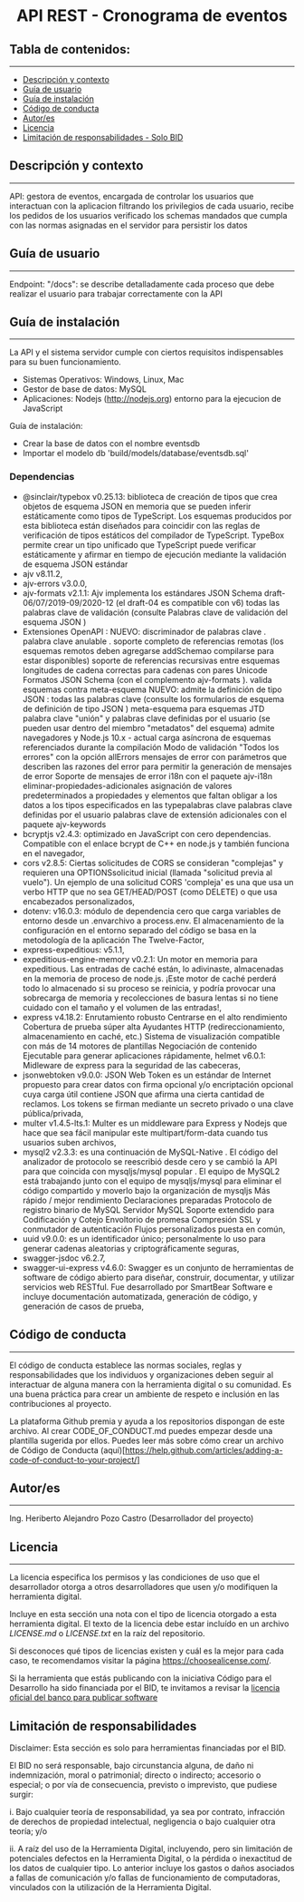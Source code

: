 <h1 align="center"> API REST - Cronograma de eventos</h1>

## Tabla de contenidos:

---

-   [Descripción y contexto](#descripción-y-contexto)
-   [Guía de usuario](#guía-de-usuario)
-   [Guía de instalación](#guía-de-instalación)
-   [Código de conducta](#código-de-conducta)
-   [Autor/es](#autores)
-   [Licencia](#licencia)
-   [Limitación de responsabilidades - Solo BID](#limitación-de-responsabilidades)

## Descripción y contexto

---

API: gestora de eventos, encargada de controlar los usuarios que interactuan con la aplicacion filtrando los privilegios de cada usuario, recibe los pedidos de los usuarios verificado los schemas mandados que cumpla con las normas asignadas en el servidor para persistir los datos

## Guía de usuario

---

Endpoint: "/docs": se describe detalladamente cada proceso que debe realizar el usuario para trabajar correctamente con la API

## Guía de instalación

---

La API y el sistema servidor cumple con ciertos requisitos indispensables para su buen funcionamiento.

-   Sistemas Operativos: Windows, Linux, Mac
-   Gestor de base de datos: MySQL
-   Aplicaciones: Nodejs (http://nodejs.org) entorno para la ejecucion de JavaScript

Guía de instalación:

-   Crear la base de datos con el nombre eventsdb
-   Importar el modelo db 'build/models/database/eventsdb.sql'

### Dependencias

-   @sinclair/typebox v0.25.13: biblioteca de creación de tipos que crea objetos de esquema JSON en memoria que se pueden inferir estáticamente como tipos de TypeScript. Los esquemas producidos por esta biblioteca están diseñados para coincidir con las reglas de verificación de tipos estáticos del compilador de TypeScript. TypeBox permite crear un tipo unificado que TypeScript puede verificar estáticamente y afirmar en tiempo de ejecución mediante la validación de esquema JSON estándar
-   ajv v8.11.2,
-   ajv-errors v3.0.0,
-   ajv-formats v2.1.1: Ajv implementa los estándares JSON Schema draft-06/07/2019-09/2020-12 (el draft-04 es compatible con v6)
    todas las palabras clave de validación (consulte Palabras clave de validación del esquema JSON )
-   Extensiones OpenAPI :
    NUEVO: discriminador de palabras clave .
    palabra clave anulable .
    soporte completo de referencias remotas (los esquemas remotos deben agregarse addSchemao compilarse para estar disponibles)
    soporte de referencias recursivas entre esquemas
    longitudes de cadena correctas para cadenas con pares Unicode
    Formatos JSON Schema (con el complemento ajv-formats ).
    valida esquemas contra meta-esquema
    NUEVO: admite la definición de tipo JSON :
    todas las palabras clave (consulte los formularios de esquema de definición de tipo JSON )
    meta-esquema para esquemas JTD
    palabra clave "unión" y palabras clave definidas por el usuario (se pueden usar dentro del miembro "metadatos" del esquema)
    admite navegadores y Node.js 10.x - actual
    carga asíncrona de esquemas referenciados durante la compilación
    Modo de validación "Todos los errores" con la opción allErrors
    mensajes de error con parámetros que describen las razones del error para permitir la generación de mensajes de error
    Soporte de mensajes de error i18n con el paquete ajv-i18n
    eliminar-propiedades-adicionales
    asignación de valores predeterminados a propiedades y elementos que faltan
    obligar a los datos a los tipos especificados en las typepalabras clave
    palabras clave definidas por el usuario
    palabras clave de extensión adicionales con el paquete ajv-keywords
-   bcryptjs v2.4.3: optimizado en JavaScript con cero dependencias. Compatible con el enlace bcrypt de C++ en node.js y también funciona en el navegador,
-   cors v2.8.5: Ciertas solicitudes de CORS se consideran "complejas" y requieren una OPTIONSsolicitud inicial (llamada "solicitud previa al vuelo"). Un ejemplo de una solicitud CORS 'compleja' es una que usa un verbo HTTP que no sea GET/HEAD/POST (como DELETE) o que usa encabezados personalizados,
-   dotenv: v16.0.3: módulo de dependencia cero que carga variables de entorno desde un .envarchivo a process.env. El almacenamiento de la configuración en el entorno separado del código se basa en la metodología de la aplicación The Twelve-Factor,
-   express-expeditious: v5.1.1,
-   expeditious-engine-memory v0.2.1: Un motor en memoria para expeditious. Las entradas de caché están, lo adivinaste, almacenadas en la memoria de proceso de node.js. ¡Este motor de caché perderá todo lo almacenado si su proceso se reinicia, y podría provocar una sobrecarga de memoria y recolecciones de basura lentas si no tiene cuidado con el tamaño y el volumen de las entradas!,
-   express v4.18.2:
    Enrutamiento robusto
    Centrarse en el alto rendimiento
    Cobertura de prueba súper alta
    Ayudantes HTTP (redireccionamiento, almacenamiento en caché, etc.)
    Sistema de visualización compatible con más de 14 motores de plantillas
    Negociación de contenido
    Ejecutable para generar aplicaciones rápidamente,
    helmet v6.0.1: Midleware de express para la seguridad de las cabeceras,
-   jsonwebtoken v9.0.0: JSON Web Token es un estándar de Internet propuesto para crear datos con firma opcional y/o encriptación opcional cuya carga útil contiene JSON que afirma una cierta cantidad de reclamos. Los tokens se firman mediante un secreto privado o una clave pública/privada,
-   multer v1.4.5-lts.1: Multer es un middleware para Express y Nodejs que hace que sea fácil manipular este multipart/form-data cuando tus usuarios suben archivos,
-   mysql2 v2.3.3: es una continuación de MySQL-Native . El código del analizador de protocolo se reescribió desde cero y se cambió la API para que coincida con mysqljs/mysql popular . El equipo de MySQL2 está trabajando junto con el equipo de mysqljs/mysql para eliminar el código compartido y moverlo bajo la organización de mysqljs
    Más rápido / mejor rendimiento
    Declaraciones preparadas
    Protocolo de registro binario de MySQL
    Servidor MySQL
    Soporte extendido para Codificación y Cotejo
    Envoltorio de promesa
    Compresión
    SSL y conmutador de autenticación
    Flujos personalizados
    puesta en común,
-   uuid v9.0.0: es un identificador único; personalmente lo uso para generar cadenas aleatorias y criptográficamente seguras,
-   swagger-jsdoc v6.2.7,
-   swagger-ui-express v4.6.0: Swagger es un conjunto de herramientas de software de código abierto para diseñar, construir, documentar, y utilizar servicios web RESTful. Fue desarrollado por SmartBear Software e incluye documentación automatizada, generación de código, y generación de casos de prueba,

## Código de conducta

---

El código de conducta establece las normas sociales, reglas y responsabilidades que los individuos y organizaciones deben seguir al interactuar de alguna manera con la herramienta digital o su comunidad. Es una buena práctica para crear un ambiente de respeto e inclusión en las contribuciones al proyecto.

La plataforma Github premia y ayuda a los repositorios dispongan de este archivo. Al crear CODE_OF_CONDUCT.md puedes empezar desde una plantilla sugerida por ellos. Puedes leer más sobre cómo crear un archivo de Código de Conducta (aquí)[https://help.github.com/articles/adding-a-code-of-conduct-to-your-project/]

## Autor/es

---

Ing. Heriberto Alejandro Pozo Castro (Desarrollador del proyecto)

## Licencia

---

La licencia especifica los permisos y las condiciones de uso que el desarrollador otorga a otros desarrolladores que usen y/o modifiquen la herramienta digital.

Incluye en esta sección una nota con el tipo de licencia otorgado a esta herramienta digital. El texto de la licencia debe estar incluído en un archivo _LICENSE.md_ o _LICENSE.txt_ en la raíz del repositorio.

Si desconoces qué tipos de licencias existen y cuál es la mejor para cada caso, te recomendamos visitar la página https://choosealicense.com/.

Si la herramienta que estás publicando con la iniciativa Código para el Desarrollo ha sido financiada por el BID, te invitamos a revisar la [licencia oficial del banco para publicar software](https://github.com/EL-BID/Plantilla-de-repositorio/blob/master/LICENSE.md)

## Limitación de responsabilidades

Disclaimer: Esta sección es solo para herramientas financiadas por el BID.

El BID no será responsable, bajo circunstancia alguna, de daño ni indemnización, moral o patrimonial; directo o indirecto; accesorio o especial; o por vía de consecuencia, previsto o imprevisto, que pudiese surgir:

i. Bajo cualquier teoría de responsabilidad, ya sea por contrato, infracción de derechos de propiedad intelectual, negligencia o bajo cualquier otra teoría; y/o

ii. A raíz del uso de la Herramienta Digital, incluyendo, pero sin limitación de potenciales defectos en la Herramienta Digital, o la pérdida o inexactitud de los datos de cualquier tipo. Lo anterior incluye los gastos o daños asociados a fallas de comunicación y/o fallas de funcionamiento de computadoras, vinculados con la utilización de la Herramienta Digital.
